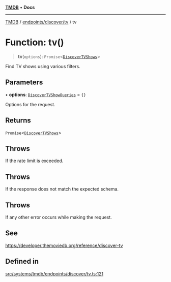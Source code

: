 [**TMDB**](../../../../README.md) • **Docs**

***

[TMDB](../../../../README.md) / [endpoints/discover/tv](../README.md) / tv

# Function: tv()

> **tv**(`options`): `Promise`\<[`DiscoverTVShows`](../../../../structs/Schemas/type-aliases/DiscoverTVShows.md)\>

Find TV shows using various filters.

## Parameters

• **options**: [`DiscoverTVShowQueries`](../type-aliases/DiscoverTVShowQueries.md) = `{}`

Options for the request.

## Returns

`Promise`\<[`DiscoverTVShows`](../../../../structs/Schemas/type-aliases/DiscoverTVShows.md)\>

## Throws

If the rate limit is exceeded.

## Throws

If the response does not match the expected schema.

## Throws

If any other error occurs while making the request.

## See

https://developer.themoviedb.org/reference/discover-tv

## Defined in

[src/systems/tmdb/endpoints/discover/tv.ts:121](https://github.com/Norviah/media-hub/blob/b0accce5c447ccf1a18696f3cb0baef1f5bd16be/src/systems/tmdb/endpoints/discover/tv.ts#L121)
